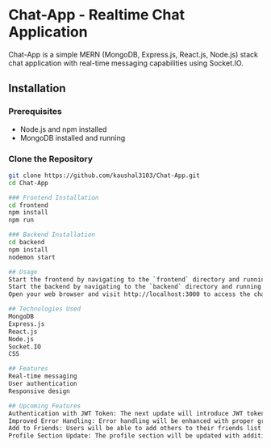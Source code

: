 # Chat-App - Realtime Chat Application

Chat-App is a simple MERN (MongoDB, Express.js, React.js, Node.js) stack chat application with real-time messaging capabilities using Socket.IO.

## Installation

### Prerequisites
- Node.js and npm installed
- MongoDB installed and running

### Clone the Repository
```bash
git clone https://github.com/kaushal3103/Chat-App.git
cd Chat-App

### Frontend Installation
cd frontend
npm install
npm run

### Backend Installation
cd backend
npm install
nodemon start

## Usage
Start the frontend by navigating to the `frontend` directory and running npm run.
Start the backend by navigating to the `backend` directory and running nodemon start.
Open your web browser and visit http://localhost:3000 to access the chat application.

## Technologies Used
MongoDB
Express.js
React.js
Node.js
Socket.IO
CSS

## Features
Real-time messaging
User authentication
Responsive design

## Upcoming Features
Authentication with JWT Token: The next update will introduce JWT token-based authentication for enhanced security.
Improved Error Handling: Error handling will be enhanced with proper grouping and informative messages.
Add to Friends: Users will be able to add others to their friends list for a more personalized experience.
Profile Section Update: The profile section will be updated with additional information and customization options.

